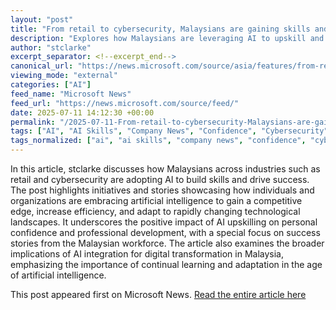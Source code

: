 ```yaml
---
layout: "post"
title: "From retail to cybersecurity, Malaysians are gaining skills and confidence to succeed with AI"
description: "Explores how Malaysians are leveraging AI to upskill and gain confidence in sectors like retail and cybersecurity, enhancing workforce capabilities."
author: "stclarke"
excerpt_separator: <!--excerpt_end-->
canonical_url: "https://news.microsoft.com/source/asia/features/from-retail-to-cybersecurity-malaysians-are-gaining-skills-and-confidence-to-succeed-with-ai/"
viewing_mode: "external"
categories: ["AI"]
feed_name: "Microsoft News"
feed_url: "https://news.microsoft.com/source/feed/"
date: 2025-07-11 14:12:30 +00:00
permalink: "/2025-07-11-From-retail-to-cybersecurity-Malaysians-are-gaining-skills-and-confidence-to-succeed-with-AI.html"
tags: ["AI", "AI Skills", "Company News", "Confidence", "Cybersecurity", "Digital Transformation", "Malaysia", "News", "Retail", "Technology Adoption", "Upskilling", "Workforce"]
tags_normalized: ["ai", "ai skills", "company news", "confidence", "cybersecurity", "digital transformation", "malaysia", "news", "retail", "technology adoption", "upskilling", "workforce"]
---
```


In this article, stclarke discusses how Malaysians across industries such as retail and cybersecurity are adopting AI to build skills and drive success. <!--excerpt_end--> The post highlights initiatives and stories showcasing how individuals and organizations are embracing artificial intelligence to gain a competitive edge, increase efficiency, and adapt to rapidly changing technological landscapes. It underscores the positive impact of AI upskilling on personal confidence and professional development, with a special focus on success stories from the Malaysian workforce. The article also examines the broader implications of AI integration for digital transformation in Malaysia, emphasizing the importance of continual learning and adaptation in the age of artificial intelligence.

This post appeared first on Microsoft News. [Read the entire article here](https://news.microsoft.com/source/asia/features/from-retail-to-cybersecurity-malaysians-are-gaining-skills-and-confidence-to-succeed-with-ai/)
